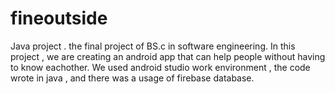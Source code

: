 # fineoutside
Java project . the final project of BS.c in software engineering. 
In this project , we are creating an android app that can help people without having to know eachother.
We used android studio work environment , the code wrote in java , and there was a usage of firebase database.
